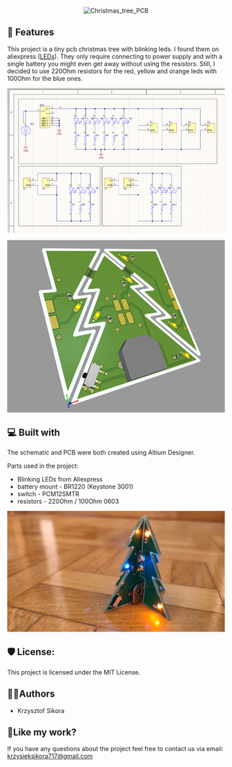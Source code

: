 <p align="center"><img src="https://socialify.git.ci/411568/Christmas_tree_PCB/image?description=1&name=1&pattern=Circuit+Board&theme=Dark" alt="Christmas_tree_PCB" width="640" height="320" /></p>


<h2>🧐 Features</h2>

This project is a tiny pcb christmas tree with blinking leds. I found them on aliexpress ([LEDs](https://pl.aliexpress.com/item/32899224291.html?spm=2114.search0104.3.173.4e783c3abS4jLt&ws_ab_test=searchweb0_0%2Csearchweb201602_2_10065_10068_319_10892_317_10696_453_10084_454_10083_10618_10304_10307_10820_10821_538_537_10302_536_10843_10059_10884_10887_100031_321_322_10103%2Csearchweb201603_51%2CppcSwitch_0&algo_expid=81e95498-2155-4ab7-ab13-5b16242550b5-25&algo_pvid=81e95498-2155-4ab7-ab13-5b16242550b5&gatewayAdapt=glo2pol)). 
They only require connecting to power supply and with a single battery you might even get away without using the resistors. 
Still, I decided to use 220Ohm resistors for the red, yellow and orange leds with 100Ohm for the blue ones. 

![schematic](/Images/schematic.PNG)

![PCB](/Images/3dview.PNG)

<h2>💻 Built with</h2>

The schematic and PCB were both created using Altium Designer.

Parts used in the project:

*  Blinking LEDs from Aliexpress
*  battery mount - BR1220 (Keystone 3001)
*  switch - PCM12SMTR
*  resistors - 220Ohm / 100Ohm 0603

![image](/Images/tree.jpg)

<h2>🛡️ License:</h2>

This project is licensed under the MIT License.

<h2> 🙋‍♂️Authors </h2>

- Krzysztof Sikora

<h2>💖Like my work?</h2>

If you have any questions about the project feel free to contact us via email: krzysieksikora717@gmail.com